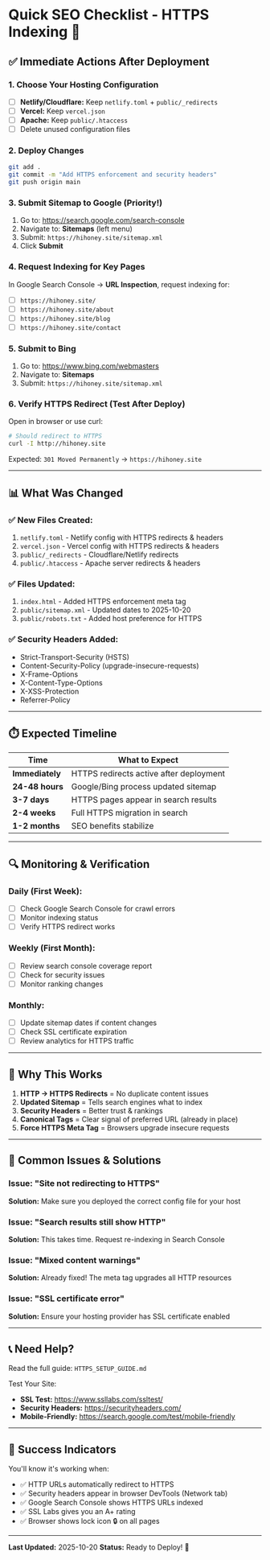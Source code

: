 # Quick SEO Checklist - HTTPS Indexing 🚀

## ✅ Immediate Actions After Deployment

### 1. Choose Your Hosting Configuration

- [ ] **Netlify/Cloudflare:** Keep `netlify.toml` + `public/_redirects`
- [ ] **Vercel:** Keep `vercel.json`
- [ ] **Apache:** Keep `public/.htaccess`
- [ ] Delete unused configuration files

### 2. Deploy Changes

```bash
git add .
git commit -m "Add HTTPS enforcement and security headers"
git push origin main
```

### 3. Submit Sitemap to Google (Priority!)

1. Go to: https://search.google.com/search-console
2. Navigate to: **Sitemaps** (left menu)
3. Submit: `https://hihoney.site/sitemap.xml`
4. Click **Submit**

### 4. Request Indexing for Key Pages

In Google Search Console → **URL Inspection**, request indexing for:

- [ ] `https://hihoney.site/`
- [ ] `https://hihoney.site/about`
- [ ] `https://hihoney.site/blog`
- [ ] `https://hihoney.site/contact`

### 5. Submit to Bing

1. Go to: https://www.bing.com/webmasters
2. Navigate to: **Sitemaps**
3. Submit: `https://hihoney.site/sitemap.xml`

### 6. Verify HTTPS Redirect (Test After Deploy)

Open in browser or use curl:

```bash
# Should redirect to HTTPS
curl -I http://hihoney.site
```

Expected: `301 Moved Permanently` → `https://hihoney.site`

---

## 📊 What Was Changed

### ✅ New Files Created:

1. `netlify.toml` - Netlify config with HTTPS redirects & headers
2. `vercel.json` - Vercel config with HTTPS redirects & headers
3. `public/_redirects` - Cloudflare/Netlify redirects
4. `public/.htaccess` - Apache server redirects & headers

### ✅ Files Updated:

1. `index.html` - Added HTTPS enforcement meta tag
2. `public/sitemap.xml` - Updated dates to 2025-10-20
3. `public/robots.txt` - Added host preference for HTTPS

### ✅ Security Headers Added:

- Strict-Transport-Security (HSTS)
- Content-Security-Policy (upgrade-insecure-requests)
- X-Frame-Options
- X-Content-Type-Options
- X-XSS-Protection
- Referrer-Policy

---

## ⏱️ Expected Timeline

| Time            | What to Expect                          |
| --------------- | --------------------------------------- |
| **Immediately** | HTTPS redirects active after deployment |
| **24-48 hours** | Google/Bing process updated sitemap     |
| **3-7 days**    | HTTPS pages appear in search results    |
| **2-4 weeks**   | Full HTTPS migration in search          |
| **1-2 months**  | SEO benefits stabilize                  |

---

## 🔍 Monitoring & Verification

### Daily (First Week):

- [ ] Check Google Search Console for crawl errors
- [ ] Monitor indexing status
- [ ] Verify HTTPS redirect works

### Weekly (First Month):

- [ ] Review search console coverage report
- [ ] Check for security issues
- [ ] Monitor ranking changes

### Monthly:

- [ ] Update sitemap dates if content changes
- [ ] Check SSL certificate expiration
- [ ] Review analytics for HTTPS traffic

---

## 🎯 Why This Works

1. **HTTP → HTTPS Redirects** = No duplicate content issues
2. **Updated Sitemap** = Tells search engines what to index
3. **Security Headers** = Better trust & rankings
4. **Canonical Tags** = Clear signal of preferred URL (already in place)
5. **Force HTTPS Meta Tag** = Browsers upgrade insecure requests

---

## 🚨 Common Issues & Solutions

### Issue: "Site not redirecting to HTTPS"

**Solution:** Make sure you deployed the correct config file for your host

### Issue: "Search results still show HTTP"

**Solution:** This takes time. Request re-indexing in Search Console

### Issue: "Mixed content warnings"

**Solution:** Already fixed! The meta tag upgrades all HTTP resources

### Issue: "SSL certificate error"

**Solution:** Ensure your hosting provider has SSL certificate enabled

---

## 📞 Need Help?

Read the full guide: `HTTPS_SETUP_GUIDE.md`

Test Your Site:

- **SSL Test:** https://www.ssllabs.com/ssltest/
- **Security Headers:** https://securityheaders.com/
- **Mobile-Friendly:** https://search.google.com/test/mobile-friendly

---

## 🎉 Success Indicators

You'll know it's working when:

- ✅ HTTP URLs automatically redirect to HTTPS
- ✅ Security headers appear in browser DevTools (Network tab)
- ✅ Google Search Console shows HTTPS URLs indexed
- ✅ SSL Labs gives you an A+ rating
- ✅ Browser shows lock icon 🔒 on all pages

---

**Last Updated:** 2025-10-20
**Status:** Ready to Deploy! 🚀
